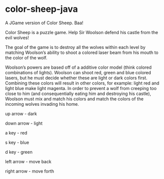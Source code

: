 color-sheep-java
================

A JGame version of Color Sheep. Baa!

Color Sheep is a puzzle game. Help Sir Woolson defend his castle from the evil wolves!

The goal of the game is to destroy all the wolves within each level by matching Woolson’s ability to shoot a colored laser beam from his mouth to the color of the wolf.

Woolson’s powers are based off of a additive color model (think colored combinations of lights). Woolson can shoot red, green and blue colored lasers, but he must decide whether these are light or dark colors first. Combining these colors will result in other colors, for example: light red and light blue make light magenta. In order to prevent a wolf from creeping too close to him (and consequentially eating him and destroying his castle), Woolson must mix and match his colors and match the colors of the incoming wolves invading his home.

up arrow - dark

down arrow - light

a key - red

s key - blue

d key - green

left arrow - move back

right arrow - move forth
